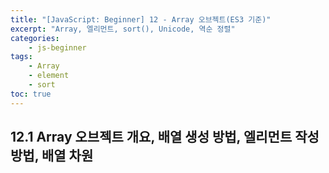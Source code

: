 ```yaml
--- 
title: "[JavaScript: Beginner] 12 - Array 오브젝트(ES3 기준)" 
excerpt: "Array, 엘리먼트, sort(), Unicode, 역순 정렬"
categories: 
    - js-beginner
tags: 
    - Array
    - element
    - sort
toc: true
--- 
```

## 12.1 Array 오브젝트 개요, 배열 생성 방법, 엘리먼트 작성 방법, 배열 차원

